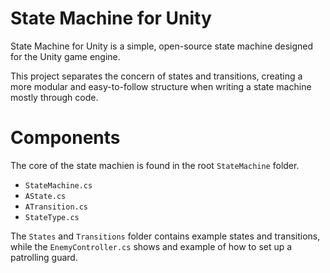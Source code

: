 # State Machine for Unity
State Machine for Unity is a simple, open-source state machine designed for the Unity game engine. 

This project separates the concern of states and  transitions, creating a more modular and easy-to-follow structure when writing a state machine mostly through code.

# Components
The core of the state machien is found in the root `StateMachine` folder.

- `StateMachine.cs`
- `AState.cs`
- `ATransition.cs`
- `StateType.cs`

The `States` and `Transitions` folder contains example states and transitions, while the `EnemyController.cs` shows and example of how to set up a patrolling guard.
